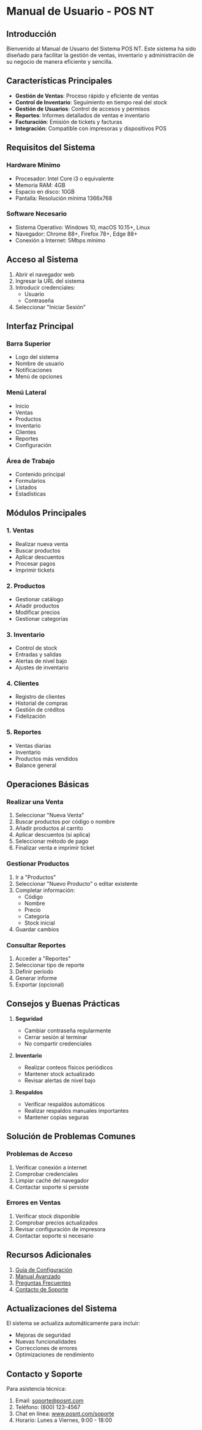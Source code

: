 # Manual de Usuario - POS NT

## Introducción

Bienvenido al Manual de Usuario del Sistema POS NT. Este sistema ha sido diseñado para facilitar la gestión de ventas, inventario y administración de su negocio de manera eficiente y sencilla.

## Características Principales

- **Gestión de Ventas**: Proceso rápido y eficiente de ventas
- **Control de Inventario**: Seguimiento en tiempo real del stock
- **Gestión de Usuarios**: Control de accesos y permisos
- **Reportes**: Informes detallados de ventas e inventario
- **Facturación**: Emisión de tickets y facturas
- **Integración**: Compatible con impresoras y dispositivos POS

## Requisitos del Sistema

### Hardware Mínimo
- Procesador: Intel Core i3 o equivalente
- Memoria RAM: 4GB
- Espacio en disco: 10GB
- Pantalla: Resolución mínima 1366x768

### Software Necesario
- Sistema Operativo: Windows 10, macOS 10.15+, Linux
- Navegador: Chrome 88+, Firefox 78+, Edge 88+
- Conexión a Internet: 5Mbps mínimo

## Acceso al Sistema

1. Abrir el navegador web
2. Ingresar la URL del sistema
3. Introducir credenciales:
   - Usuario
   - Contraseña
4. Seleccionar "Iniciar Sesión"

## Interfaz Principal

### Barra Superior
- Logo del sistema
- Nombre de usuario
- Notificaciones
- Menú de opciones

### Menú Lateral
- Inicio
- Ventas
- Productos
- Inventario
- Clientes
- Reportes
- Configuración

### Área de Trabajo
- Contenido principal
- Formularios
- Listados
- Estadísticas

## Módulos Principales

### 1. Ventas
- Realizar nueva venta
- Buscar productos
- Aplicar descuentos
- Procesar pagos
- Imprimir tickets

### 2. Productos
- Gestionar catálogo
- Añadir productos
- Modificar precios
- Gestionar categorías

### 3. Inventario
- Control de stock
- Entradas y salidas
- Alertas de nivel bajo
- Ajustes de inventario

### 4. Clientes
- Registro de clientes
- Historial de compras
- Gestión de créditos
- Fidelización

### 5. Reportes
- Ventas diarias
- Inventario
- Productos más vendidos
- Balance general

## Operaciones Básicas

### Realizar una Venta
1. Seleccionar "Nueva Venta"
2. Buscar productos por código o nombre
3. Añadir productos al carrito
4. Aplicar descuentos (si aplica)
5. Seleccionar método de pago
6. Finalizar venta e imprimir ticket

### Gestionar Productos
1. Ir a "Productos"
2. Seleccionar "Nuevo Producto" o editar existente
3. Completar información:
   - Código
   - Nombre
   - Precio
   - Categoría
   - Stock inicial
4. Guardar cambios

### Consultar Reportes
1. Acceder a "Reportes"
2. Seleccionar tipo de reporte
3. Definir período
4. Generar informe
5. Exportar (opcional)

## Consejos y Buenas Prácticas

1. **Seguridad**
   - Cambiar contraseña regularmente
   - Cerrar sesión al terminar
   - No compartir credenciales

2. **Inventario**
   - Realizar conteos físicos periódicos
   - Mantener stock actualizado
   - Revisar alertas de nivel bajo

3. **Respaldos**
   - Verificar respaldos automáticos
   - Realizar respaldos manuales importantes
   - Mantener copias seguras

## Solución de Problemas Comunes

### Problemas de Acceso
1. Verificar conexión a internet
2. Comprobar credenciales
3. Limpiar caché del navegador
4. Contactar soporte si persiste

### Errores en Ventas
1. Verificar stock disponible
2. Comprobar precios actualizados
3. Revisar configuración de impresora
4. Contactar soporte si necesario

## Recursos Adicionales

1. [Guía de Configuración](../instalacion/03-configuracion-inicial.md)
2. [Manual Avanzado](./03-manual-avanzado.md)
3. [Preguntas Frecuentes](../soporte/01-faq.md)
4. [Contacto de Soporte](../soporte/03-contacto.md)

## Actualizaciones del Sistema

El sistema se actualiza automáticamente para incluir:
- Mejoras de seguridad
- Nuevas funcionalidades
- Correcciones de errores
- Optimizaciones de rendimiento

## Contacto y Soporte

Para asistencia técnica:
1. Email: soporte@posnt.com
2. Teléfono: (800) 123-4567
3. Chat en línea: www.posnt.com/soporte
4. Horario: Lunes a Viernes, 9:00 - 18:00 